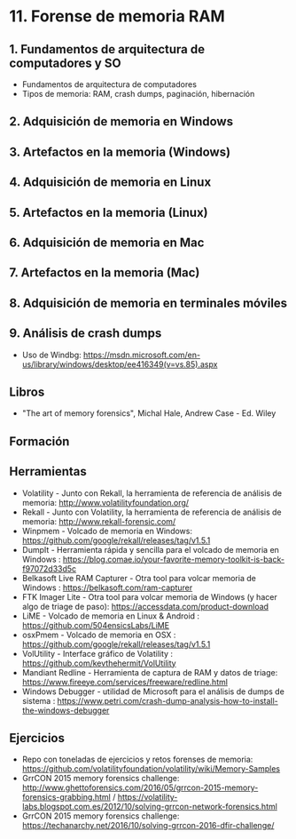 # 11. Forense de memoria RAM

## 1. Fundamentos de arquitectura de computadores y SO
+ Fundamentos de arquitectura de computadores
+ Tipos de memoria: RAM, crash dumps, paginación, hibernación

## 2. Adquisición de memoria en Windows

## 3. Artefactos en la memoria (Windows)

## 4. Adquisición de memoria en Linux

## 5.  Artefactos en la memoria (Linux)

## 6. Adquisición de memoria en Mac

## 7. Artefactos en la memoria (Mac)

## 8. Adquisición de memoria en terminales móviles

## 9. Análisis de crash dumps
+ Uso de Windbg: https://msdn.microsoft.com/en-us/library/windows/desktop/ee416349(v=vs.85).aspx

## Libros
+ "The art of memory forensics", Michal Hale, Andrew Case - Ed. Wiley

## Formación

## Herramientas
+ Volatility - Junto con Rekall, la herramienta de referencia de análisis de memoria: http://www.volatilityfoundation.org/
+ Rekall - Junto con Volatility, la herramienta de referencia de análisis de memoria: http://www.rekall-forensic.com/
+ Winpmem - Volcado de memoria en Windows: https://github.com/google/rekall/releases/tag/v1.5.1
+ DumpIt - Herramienta rápida y sencilla para el volcado de memoria en Windows : https://blog.comae.io/your-favorite-memory-toolkit-is-back-f97072d33d5c
+ Belkasoft Live RAM Capturer - Otra tool para volcar memoria de Windows : https://belkasoft.com/ram-capturer
+ FTK Imager Lite - Otra tool para volcar memoria de Windows (y hacer algo de triage de paso): https://accessdata.com/product-download 
+ LiME - Volcado de memoria en Linux & Android : https://github.com/504ensicsLabs/LiME 
+ osxPmem - Volcado de memoria en OSX : https://github.com/google/rekall/releases/tag/v1.5.1
+ VolUtility - Interface gráfico de Volatility : https://github.com/kevthehermit/VolUtility
+ Mandiant Redline - Herramienta de captura de RAM y datos de triage: https://www.fireeye.com/services/freeware/redline.html
+ Windows Debugger -  utilidad de Microsoft para el análisis de dumps de sistema : https://www.petri.com/crash-dump-analysis-how-to-install-the-windows-debugger

## Ejercicios
+ Repo con toneladas de ejercicios y retos forenses de memoria: https://github.com/volatilityfoundation/volatility/wiki/Memory-Samples
+ GrrCON 2015 memory forensics challenge: http://www.ghettoforensics.com/2016/05/grrcon-2015-memory-forensics-grabbing.html / https://volatility-labs.blogspot.com.es/2012/10/solving-grrcon-network-forensics.html
+ GrrCON 2015 memory forensics challenge: https://techanarchy.net/2016/10/solving-grrcon-2016-dfir-challenge/
